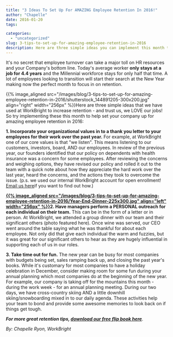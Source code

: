 ```yaml
---
title: "3 Ideas To Set Up For AMAZING Employee Retention In 2016!"
author: "Chapelle"
date: 2016-01-20
tags:

categories:
  - "uncategorized"
slug: 3-tips-to-set-up-for-amazing-employee-retention-in-2016
description: Here are three simple ideas you can implement this month to help set your company up for amazing employee retention in 2016!
---
```

It's no secret that employee turnover can take a major toll on HR resources and your Company's bottom line. Today's average worker **only stays at a job for 4.4 years** and the Millennial workforce stays for only half that time. A lot of employees looking to transition will start their search at the New Year making now the perfect month to focus in on retention.  
  
 {{% image_aligned src="/images/blog/3-tips-to-set-up-for-amazing-employee-retention-in-2016/shutterstock_144891205-300x200.jpg" align="right" width="256px" %}}Here are three simple ideas that we have used at WorkBright to increase retention - and trust us, we LOVE our jobs! So try implementing these this month to help set your company up for amazing employee retention in 2016:  
  
**1. Incorporate your organizational values in to a thank you letter to your employees for their work over the past year.** For example, at WorkBright one of our core values is that "we listen". This means listening to our customers, investors, board, AND our employees. In review of the previous year, our founders identified that our policy on dependents with health insurance was a concern for some employees. After reviewing the concerns and weighing options, they have revised our policy and rolled it out to the team with a quick note about how they appreciate the hard work over the last year, heard the concerns, and the actions they took to overcome the issue. (p.s. we used our internal WorkBright account for open enrollment! [Email us here](mailto:info@workbright.com)if you want to find out how.)  
  
**[{{% image_aligned src="/images/blog/3-tips-to-set-up-for-amazing-employee-retention-in-2016/Year-End-Dinner-225x300.jpg" align="left" width="256px" %}}](https://workbright.com/wp-content/uploads/2016/01/Year-End-Dinner.jpg)2. Have managers perform a PERSONAL outreach for each individual on their team.** This can be in the form of a letter or in person. At WorkBright, we attended a group dinner with our team and their significant others (photo featured here). Once wine was served, our CEO went around the table saying what he was thankful for about each employee. Not only did that give each individual the warm and fuzzies, but it was great for our significant others to hear as they are hugely influential in supporting each of us in our roles.  
  
**3. Take time out for fun.** The new year can be busy for most companies with budgets being set, sales ramping back up, and closing the past year's books. While it's customary for most companies to have a holiday celebration in December, consider making room for some fun during your annual planning which most companies do at the beginning of the new year. For example, our company is taking off for the mountains this month - during the work week - for an annual planning meeting. During our two days, we have cross-country skiing AND a little downhill skiing/snowboarding mixed in to our daily agenda. These activities help your team to bond and provide some awesome memories to look back on if things get tough.

**_For more great retention tips, [download our free flip book here](/download)_**.
  
_By: Chapelle Ryon, WorkBright_
